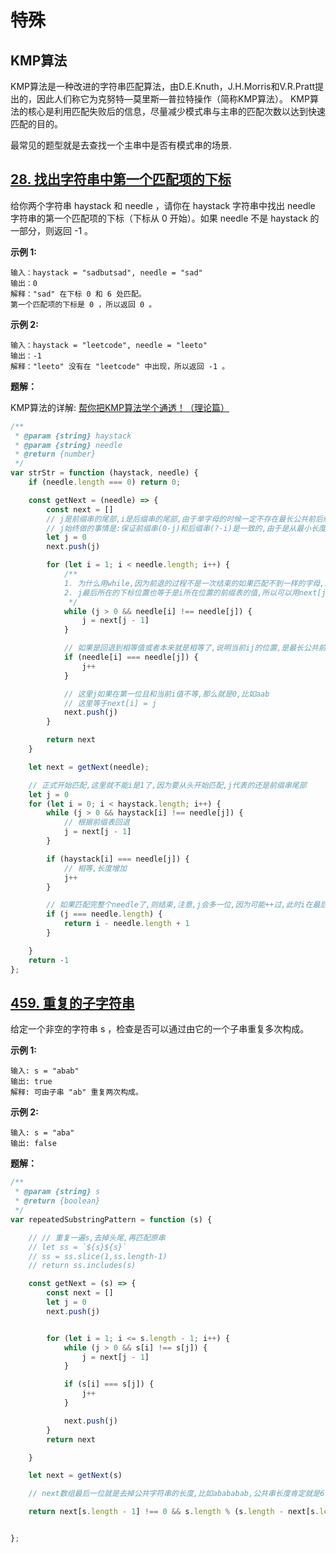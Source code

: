 # 特殊

## KMP算法

KMP算法是一种改进的字符串匹配算法，由D.E.Knuth，J.H.Morris和V.R.Pratt提出的，因此人们称它为克努特—莫里斯—普拉特操作（简称KMP算法）。 KMP算法的核心是利用匹配失败后的信息，尽量减少模式串与主串的匹配次数以达到快速匹配的目的。

最常见的题型就是去查找一个主串中是否有模式串的场景.

## [28. 找出字符串中第一个匹配项的下标](https://leetcode.cn/problems/find-the-index-of-the-first-occurrence-in-a-string/)

给你两个字符串 haystack 和 needle ，请你在 haystack 字符串中找出 needle 字符串的第一个匹配项的下标（下标从 0 开始）。如果 needle 不是 haystack 的一部分，则返回  -1 。

**示例 1:**

```
输入：haystack = "sadbutsad", needle = "sad"
输出：0
解释："sad" 在下标 0 和 6 处匹配。
第一个匹配项的下标是 0 ，所以返回 0 。
```

**示例 2:**

```
输入：haystack = "leetcode", needle = "leeto"
输出：-1
解释："leeto" 没有在 "leetcode" 中出现，所以返回 -1 。
```

**题解：**

KMP算法的详解:
[帮你把KMP算法学个通透！（理论篇）](https://www.bilibili.com/video/BV1PD4y1o7nd/?share_source=copy_web&vd_source=f021d9d1bd4d900070bfcdf381554964)
 

```js
/**
 * @param {string} haystack
 * @param {string} needle
 * @return {number}
 */
var strStr = function (haystack, needle) {
    if (needle.length === 0) return 0;

    const getNext = (needle) => {
        const next = []
        // j是前缀串的尾部,i是后缀串的尾部,由于单字母的时候一定不存在最长公共前后缀(因为前缀串不能包含最后字母,后缀串不能包含开头字母),所以i从1开始
        // j始终做的事情是:保证前缀串(0-j)和后缀串(?-i)是一致的,由于是从最小长度2开始比较,所以不用担心后缀串开头在哪的问题,一旦有值不一致了,j就立马回退到前缀表的上一次位置再比较,如此往复
        let j = 0
        next.push(j)

        for (let i = 1; i < needle.length; i++) {
            /**
            1. 为什么用while,因为前退的过程不是一次结束的如果匹配不到一样的字母,就需要一直前退,直到匹配了或者到0位为止
            2. j最后所在的下标位置也等于是i所在位置的前缀表的值,所以可以用next[j-1]回退
             */
            while (j > 0 && needle[i] !== needle[j]) {
                j = next[j - 1]
            }

            // 如果是回退到相等值或者本来就是相等了,说明当前ij的位置,是最长公共前后缀串,但是j现在的位置,是之前的前缀表的值,举例:aabaa,j=0,i=3的情况下,二者相等,此时的最长公共子串就是"a",但是next[j]是0,所以此时需要++,这里先j++,用来赋值,i的++在循环中自我进行
            if (needle[i] === needle[j]) {
                j++
            }

            // 这里j如果在第一位且和当前i值不等,那么就是0,比如aab
            // 这里等于next[i] = j
            next.push(j)
        }

        return next
    }

    let next = getNext(needle);

    // 正式开始匹配,这里就不能i是1了,因为要从头开始匹配,j代表的还是前缀串尾部
    let j = 0
    for (let i = 0; i < haystack.length; i++) {
        while (j > 0 && haystack[i] !== needle[j]) {
            // 根据前缀表回退
            j = next[j - 1]
        }

        if (haystack[i] === needle[j]) {
            // 相等,长度增加
            j++
        }

        // 如果匹配完整个needle了,则结束,注意,j会多一位,因为可能++过,此时i在最后的位置
        if (j === needle.length) {
            return i - needle.length + 1
        }

    }
    return -1
};
```


## [459. 重复的子字符串](https://leetcode.cn/problems/repeated-substring-pattern/)

给定一个非空的字符串 s ，检查是否可以通过由它的一个子串重复多次构成。

**示例 1:**

```
输入: s = "abab"
输出: true
解释: 可由子串 "ab" 重复两次构成。
```

**示例 2:**

```
输入: s = "aba"
输出: false
```

**题解：**

```js
/**
 * @param {string} s
 * @return {boolean}
 */
var repeatedSubstringPattern = function (s) {

    // // 重复一遍s,去掉头尾,再匹配原串
    // let ss = `${s}${s}`
    // ss = ss.slice(1,ss.length-1)
    // return ss.includes(s)

    const getNext = (s) => {
        const next = []
        let j = 0
        next.push(j)


        for (let i = 1; i <= s.length - 1; i++) {
            while (j > 0 && s[i] !== s[j]) {
                j = next[j - 1]
            }

            if (s[i] === s[j]) {
                j++
            }

            next.push(j)
        }
        return next

    }

    let next = getNext(s)

    // next数组最后一位就是去掉公共字符串的长度,比如abababab,公共串长度肯定就是6(ababab),那么数组长度减去这个公共长度,也就是ab的长度2,如果正好能被总长度整除,那就是有公共子串,除不尽则代表没有

    return next[s.length - 1] !== 0 && s.length % (s.length - next[s.length - 1]) === 0


};
```

